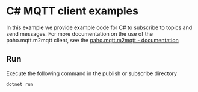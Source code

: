 # C# MQTT client examples
In this example we provide example code for C# to subscribe to topics and send messages.
For more documentation on the use of the paho.mqtt.m2mqtt client, see the [paho.mqtt.m2mqtt - documentation](https://www.eclipse.org/paho/index.php?page=clients/dotnet/index.php)


## Run
Execute the following command in the publish or subscribe directory
```bash
dotnet run
```